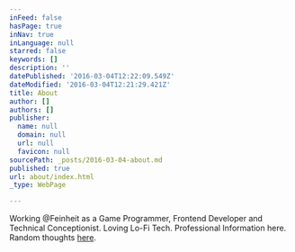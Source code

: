 ```yaml
---
inFeed: false
hasPage: true
inNav: true
inLanguage: null
starred: false
keywords: []
description: ''
datePublished: '2016-03-04T12:22:09.549Z'
dateModified: '2016-03-04T12:21:29.421Z'
title: About
author: []
authors: []
publisher:
  name: null
  domain: null
  url: null
  favicon: null
sourcePath: _posts/2016-03-04-about.md
published: true
url: about/index.html
_type: WebPage

---
```

Working @Feinheit as a Game Programmer, Frontend Developer and Technical Conceptionist. Loving Lo-Fi Tech. Professional Information here. Random thoughts [here][0].

[0]: http://twitter.com/allevierminuten